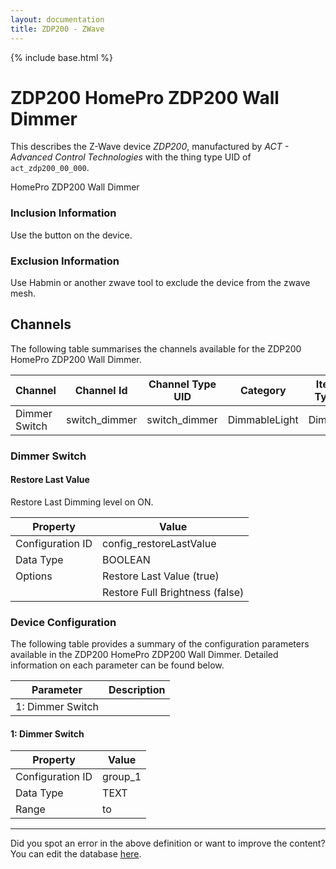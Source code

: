 ```yaml
---
layout: documentation
title: ZDP200 - ZWave
---
```


{% include base.html %}

# ZDP200 HomePro ZDP200 Wall Dimmer

This describes the Z-Wave device *ZDP200*, manufactured by *ACT - Advanced Control Technologies* with the thing type UID of ```act_zdp200_00_000```. 

HomePro ZDP200 Wall Dimmer  


### Inclusion Information 

Use the button on the device.

  


### Exclusion Information 

Use Habmin or another zwave tool to exclude the device from the zwave mesh.


## Channels
The following table summarises the channels available for the ZDP200 HomePro ZDP200 Wall Dimmer.

| Channel | Channel Id | Channel Type UID | Category | Item Type |
|---------|------------|------------------|----------|-----------|
| Dimmer Switch | switch_dimmer | switch_dimmer | DimmableLight | Dimmer |


### Dimmer Switch

#### Restore Last Value

Restore Last Dimming level on ON.


| Property         | Value    |
|------------------|----------|
| Configuration ID | config_restoreLastValue |
| Data Type        | BOOLEAN || Default Value | true |
| Options | Restore Last Value (true) |
|  | Restore Full Brightness (false) |


### Device Configuration
The following table provides a summary of the configuration parameters available in the ZDP200 HomePro ZDP200 Wall Dimmer.
Detailed information on each parameter can be found below.

| Parameter   | Description |
|-------------|-------------|
| 1: Dimmer Switch |  |


#### 1: Dimmer Switch


| Property         | Value    |
|------------------|----------|
| Configuration ID | group_1 |
| Data Type        | TEXT |
| Range |  to  |


---

Did you spot an error in the above definition or want to improve the content?
You can edit the database [here](http://www.cd-jackson.com/index.php/zwave/zwave-device-database/zwave-device-list/devicesummary/385).
